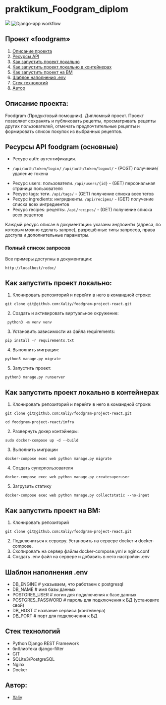 # praktikum_Foodgram_diplom
![](./foodgram-project-react/static/logo.png)
![Django-app workflow](https://github.com/Xaliy/foodgram-project-react/actions/workflows/main.yml/badge.svg)

## Проект «foodgram»
1. [Описание проекта](#описание-проекта)
2. [Ресурсы API](#Ресурсы-API-foodgram)
3. [Как запустить проект локально](#как-запустить-проект-локально)
4. [Как запустить проект локально в контейнерах](#Как-запустить-проект-локально-в-контейнерах)
5. [Как запустить проект на ВМ](#Как-запустить-проект-на-ВМ)
6. [Шаблон наполнения .env](#шаблон-наполнения-env)
7. [Стек технологий](#стек-технологий)
8. [Автор](#автор)

## Описание проекта:
Foodgram (Продуктовый помощник). Дипломный проект.
Проект позволяет сохранять и публиковать рецепты, просматривать рецепты других пользователей,
отмечать предпочтительные рецепты и формировать список покупок из выбранных рецептов. 

## Ресурсы API foodgram (основные)
- Ресурс auth: аутентификация.
* ```/api/auth/token/login/``` ```/api/auth/token/logout/``` - (POST) получение/удаление токена
- Ресурс users: пользователи.
```/api/users/{id}``` - (GET) персональная страница пользователя
- Ресурс tags: теги.
```/api/tags/``` - (GET) получение списка всех тегов
- Ресурс ingredients: ингридиенты.
```/api/recipes/``` - (GET) получение списка всех ингредиентов
- Ресурс recipes: рецепты.
```/api/recipes/``` - (GET) получение списка всех рецептов


Каждый ресурс описан в документации: указаны эндпоинты (адреса, по которым можно сделать запрос), разрешённые типы запросов, права доступа и дополнительные параметры.
### Полный список запросов
Все примеры доступны в документации:
```
http://localhost/redoc/
```

## Как запустить проект локально:
1. Клонировать репозиторий и перейти в него в командной строке:
```
git clone git@github.com:Xaliy/foodgram-project-react.git
```
2. Создать и активировать виртуальное окружение:
```
 python3 -m venv venv
```
3. Установить зависимости из файла requirements:
```
pip install -r requirements.txt
``` 
4. Выполнить миграции:
```
python3 manage.py migrate
``` 
5. Запустить проект:
```
python3 manage.py runserver
``` 

## Как запустить проект локально в контейнерах
1. Клонировать репозиторий и перейти в него в командной строке:
```
git clone git@github.com:Xaliy/foodgram-project-react.git
```
```
cd foodgram-project-react/infra
```
2. Развернуть докер контэйнеры:
```
sudo docker-compose up -d --build
```
3. Выполнить миграции
```
docker-compose exec web python manage.py migrate
```
4. Создать суперпользователя
```
docker-compose exec web python manage.py createsuperuser
```
5. Загрузить статику
```
docker-compose exec web python manage.py collectstatic --no-input
```

## Как запустить проект на ВМ:
1. Клонировать репозиторий
```
git clone git@github.com:Xaliy/foodgram-project-react.git
```
2. Подключиться к серверу. Установить на сервере docker и docker-compose.
3. Скопировать на сервер файлы docker-compose.yml и nginx.conf
4. Создать .env файл на сервере и добавить в него настройки .env

## Шаблон наполнения .env
- DB_ENGINE # указываем, что работаем с postgresql
- DB_NAME # имя базы данных
- POSTGRES_USER # логин для подключения к базе данных
- POSTGRES_PASSWORD # пароль для подключения к БД (установите свой)
- DB_HOST  # название сервиса (контейнера)
- DB_PORT # порт для подключения к БД

## Стек технологий
- Python Django REST Framework
- библиотека django-filter
- GIT
- SQLite3/PostgreSQL
- Nginx
- Docker

## Автор:
- [Xaliy](https://github.com/Xaliy)
